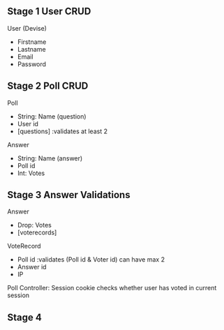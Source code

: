 ## Stage 1 User CRUD

User (Devise)

* Firstname
* Lastname
* Email
* Password

## Stage 2 Poll CRUD

Poll

* String: Name (question)
* User id
* [questions] :validates at least 2

Answer

* String: Name (answer)
* Poll id
* Int: Votes

## Stage 3 Answer Validations

Answer

* Drop: Votes
* [voterecords]

VoteRecord

* Poll id :validates (Poll id & Voter id) can have max 2
* Answer id
* IP

Poll Controller: Session cookie checks whether user has voted in current session

## Stage 4
